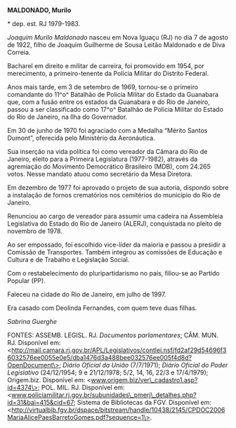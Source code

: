 **MALDONADO, Murilo**

\* dep. est. RJ 1979-1983.

*Joaquim Murilo Maldonado* nasceu em Nova Iguaçu (RJ) no dia 7 de agosto
de 1922, filho de Joaquim Guilherme de Sousa Leitão Maldonado e de Diva
Correia.

Bacharel em direito e militar de carreira, foi promovido em 1954, por
merecimento, a primeiro-tenente da Polícia Militar do Distrito Federal.

Anos mais tarde, em 3 de setembro de 1969, tornou-se o primeiro
comandante do 11^o^ Batalhão de Policia Militar do Estado da Guanabara
que, com a fusão entre os estados da Guanabara e do Rio de Janeiro,
passou a ser classificado como 17^o^ Batalhão de Policia Militar do
Estado do Rio de Janeiro, na Ilha do Governador.

Em 30 de junho de 1970 foi agraciado com a Medalha “Mérito Santos
Dumont”, oferecida pelo Ministério da Aeronáutica.

Sua inserção na vida política foi como vereador da Câmara do Rio de
Janeiro, eleito para a Primeira Legislatura (1977-1982), através da
agremiação do Movimento Democrático Brasileiro (MDB), com 24.265 votos.
Nesse mandato atuou como secretário da Mesa Diretora.

Em dezembro de 1977 foi aprovado o projeto de sua autoria, dispondo
sobre a instalação de fornos crematórios nos cemitérios do município do
Rio de Janeiro.

Renunciou ao cargo de vereador para assumir uma cadeira na Assembleia
Legislativa do Estado do Rio de Janeiro (ALERJ), conquistada no pleito
de novembro de 1978.

Ao ser empossado, foi escolhido vice-líder da maioria e passou a
presidir a Comissão de Transportes. Também integrou as comissões de
Educação e Cultura e de Trabalho e Legislação Social.

Com o restabelecimento do pluripartidarismo no país, filiou-se ao
Partido Popular (PP).

Faleceu na cidade do Rio de Janeiro, em julho de 1997.

Era casado com Deolinda Fernandes, com quem teve duas filhas.

*Sabrina Guerghe*

FONTES: ASSEMB. LEGISL. RJ. *Documentos parlamentares*; CÂM. MUN. RJ.
Disponível em:
\<http://mail.camara.rj.gov.br/APL/Legislativos/contlei.nsf/fd2af29d54696f36032576ee0055e0e5/dba1476d3a488bee032576ee005f4d8d?OpenDocument\>;
*Diário Oficial da União* (7/7/1971); *Diário Oficial do Poder
Legislativo* (24/12/1954; 9 e 21/12/1978; 5/2, 14, 16, 22/3 e
17/4/1979); Origem.biz. Disponível em:
\<www.origem.biz/ver\_cadastro1.asp?id=4374\>; POL. MIL. RJ. Disponível
em:
\<www.policiamilitar.rj.gov.br/subunidades\_pmerj\_detalhes.php?id=31&bai=415&cid=67;
Sistema de Bibliotecas da FGV. Disponível em:
\<http://virtualbib.fgv.br/dspace/bitstream/handle/10438/2145/CPDOC2006MariaAlicePaesBarretoGomes.pdf?sequence=1\>.

